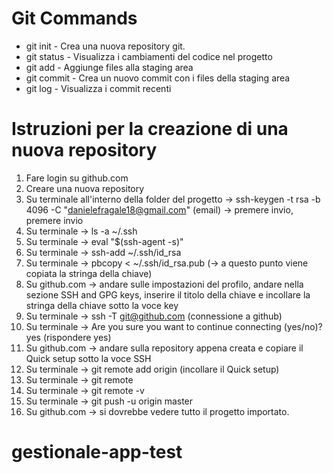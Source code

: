 # Git Commands

- git init - Crea una nuova repository git.
- git status - Visualizza i cambiamenti del codice nel progetto
- git add - Aggiunge files alla staging area
- git commit - Crea un nuovo commit con i files della staging area
- git log - Visualizza i commit recenti

# Istruzioni per la creazione di una nuova repository

1) Fare login su github.com
2) Creare una nuova repository
3) Su terminale all'interno della folder del progetto -> ssh-keygen -t rsa -b 4096 -C "danielefragale18@gmail.com" (email) -> premere invio, premere invio
4) Su terminale -> ls -a ~/.ssh
5) Su terminale -> eval "$(ssh-agent -s)"
6) Su terminale -> ssh-add ~/.ssh/id_rsa
7) Su terminale -> pbcopy < ~/.ssh/id_rsa.pub (-> a questo punto viene copiata la stringa della chiave)
8) Su github.com -> andare sulle impostazioni del profilo,
                    andare nella sezione SSH and GPG keys,
                    inserire il titolo della chiave e incollare la stringa della chiave sotto la voce key
9) Su terminale -> ssh -T git@github.com (connessione a github)
10) Su terminale -> Are you sure you want to continue connecting (yes/no)? yes (rispondere yes)
11) Su github.com -> andare sulla repository appena creata e copiare il Quick setup sotto la voce SSH
12) Su terminale -> git remote add origin (incollare il Quick setup)
13) Su terminale -> git remote 
14) Su terminale -> git remote -v
15) Su terminale -> git push -u origin master 
16) Su github.com -> si dovrebbe vedere tutto il progetto importato.
# gestionale-app-test
